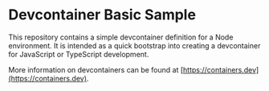 # Devcontainer Basic Sample

This repository contains a simple devcontainer definition for a Node environment. It is intended as a quick bootstrap into creating a devcontainer for JavaScript or TypeScript development.

More information on devcontainers can be found at [https://containers.dev](https://containers.dev).
